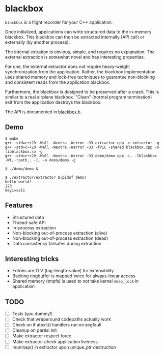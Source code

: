 # blackbox

`blackbox` is a flight recorder for your C++ application.

Once initialized, applications can write structured data to the in-memory
blackbox. This blackbox can then be extracted internally (API call) or
externally (by another process).

The internal extration is obvious, simple, and requires no explanation. The
external extraction is somewhat novel and has interesting properties.

For one, the external extractor does not require heavy-weight synchronization
from the application. Rather, the blackbox implementation uses shared memory
and lock-free techniques to guarantee non-blocking and consistent reads from
the application blackbox.

Furthermore, the blackbox is designed to be preserved after a crash. This is
similar to a real airplane blackbox. "Clean" (normal program termination) exit
from the application destroys the blackbox.

The API is documented in [blackbox.h](./blackbox.h).

## Demo

```
$ make
g++ -std=c++20 -Wall -Wextra -Werror -O3 extractor.cpp -o extractor -g
g++ -std=c++20 -Wall -Wextra -Werror -O3 -fPIC -shared blackbox.cpp -o libblackbox.so -g
g++ -std=c++20 -Wall -Wextra -Werror -O3 demo/demo.cpp -L. -lblackbox -Wl,-rpath,. -I. -o demo/demo -g

$ ./demo/demo &

$ ./extractor/extractor $(pidof demo)
hello world!
123
key1=val1
```

## Features

* Structured data
* Thread-safe API
* In-process extraction
* Non-blocking out-of-process extraction (alive)
* Non-blocking out-of-process extraction (dead)
* Data consistency failsafes during extraction

## Interesting tricks

* Entries are TLV (tag-length-value) for extensibility
* Backing ringbuffer is mapped twice for always-linear access
* Shared memory (tmpfs) is used to not take kernel `mmap_lock` in application

## TODO

- [ ] Tests (you dummy!)
- [ ] Check that wraparound codepaths actually work
- [ ] Check on if atexit() handlers run on segfault
- [ ] Cleanup on partial init
- [ ] Make extractor respect force
- [ ] Make extractor check application liveness
- [ ] munmap() in extractor upon unique_ptr destruction
